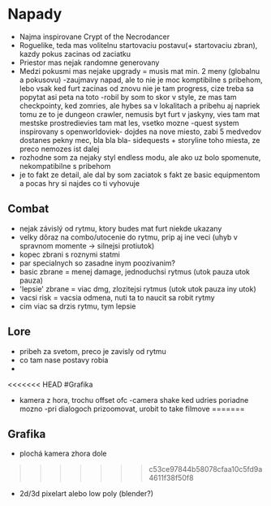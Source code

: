 # Napady
- Najma inspirovane Crypt of the Necrodancer
- Roguelike, teda mas volitelnu startovaciu postavu(+ startovaciu zbran), kazdy pokus zacinas od zaciatku
- Priestor mas nejak randomne generovany
- Medzi pokusmi mas nejake upgrady = musis mat min. 2 meny (globalnu a pokusovu)
-zaujmavy napad, ale to nie je moc komptibilne s pribehom, lebo vsak ked furt zacinas od znovu nie je tam progress, cize treba sa popytat asi peta na toto
-robil by som to skor v style, ze mas tam checkpointy, ked zomries, ale hybes sa v lokalitach a pribehu aj napriek tomu ze to je dungeon crawler, nemusis byt furt v jaskyny, vies tam mat mestske prostredievies tam mat les, vsetko mozne
-quest system inspirovany s openworldoviek- dojdes na nove miesto, zabi 5 medvedov dostanes pekny mec, bla bla bla- sidequests + storyline toho miesta, ze preco nemozes ist dalej
- rozhodne som za nejaky styl endless modu, ale ako uz bolo spomenute, nekompatibilne s pribehom
- je to fakt ze detail, ale dal by som zaciatok s fakt ze basic equipmentom a pocas hry si najdes co ti vyhovuje


## Combat
- nejak závislý od rytmu, ktory budes mat furt niekde ukazany
- velky dôraz na combo/utocenie do rytmu, prip aj ine veci (uhyb v spravnom momente → silnejsi protiutok)
- kopec zbrani s roznymi statmi
- par specialnych so zasadne inym poozivanim?
- basic zbrane = menej damage, jednoduchsi rytmus (utok pauza utok pauza)
- 'lepsie' zbrane = viac dmg, zlozitejsi rytmus (utok utok pauza iny utok)
- vacsi risk = vacsia odmena, nuti ta to naucit sa robit rytmy
- cim viac sa drzis rytmu, tym lepsie

## Lore
- pribeh za svetom, preco je zavisly od rytmu
- co tam nase postavy robia
- 

<<<<<<< HEAD
#Grafika
- kamera z hora, trochu offset ofc
-camera shake ked udries poriadne mozno
-pri dialogoch prizoomovat, urobit to take filmove
=======
## Grafika
- plochá kamera zhora dole
>>>>>>> c53ce97844b58078cfaa10c5fd9a4611f38f50f8
- 2d/3d pixelart alebo low poly (blender?)
